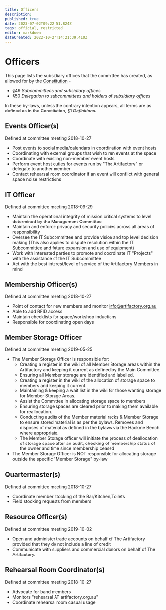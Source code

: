 ```yaml
---
title: Officers
description: 
published: true
date: 2023-07-02T09:22:51.824Z
tags: official, restricted
editor: markdown
dateCreated: 2022-10-27T14:21:39.410Z
---
```


# Officers

This page lists the subsidiary offices that the committee has created, as allowed for by the [Constitution](/constitution) -

* §49 *Subcommittees and subsidiary offices*
* §50 *Delegation to subcommittees and holders of subsidiary offices*

In these by-laws, unless the contrary intention appears, all terms are as defined as in the Constitution, §1 *Definitions*.

## Events Officer(s)

Defined at committee meeting 2018-10-27

* Post events to social media/calendars in coordination with event hosts
* Coordinating with external groups that wish to run events at the space
* Coordinate with existing non-member event hosts
* Perform event host duties for events run by "The Artifactory" or delegate to another member
* Contact rehearsal room coordinator if an event will conflict with general space noise restrictions

## IT Officer

Defined at committee meeting 2018-09-29

* Maintain the operational integrity of mission critical systems to level determined by the Management Committee
* Maintain and enforce privacy and security policies across all areas of responsibility
* Oversee the IT Subcommittee and provide vision and top level decision making (This also applies to dispute resolution within the IT Subcommittee and future expansion and use of equipment)
* Work with interested parties to promote and coordinate IT "Projects" with the assistance of the IT Subcommittee
* Act with the best interest/level of service of the Artifactory Members in mind

## Membership Officer(s)

Defined at committee meeting 2018-10-27

* Point of contact for new members and monitor info@artifactory.org.au
* Able to add RFID access
* Maintain checklists for space/workshop inductions
* Responsible for coordinating open days

## Member Storage Officer

Defined at committee meeting 2019-05-25

* The Member Storage Officer is responsible for:
  * Creating a register in the wiki of all Member Storage areas within the Artifactory and keeping it current as defined by the Main Committee.
  * Ensuring all Member storage are identified and labelled.
  * Creating a register in the wiki of the allocation of storage space to members and keeping it current.
  * Maintaining & keeping a wait list in the wiki for those wanting storage for Member Storage Areas.
  * Assist the Committee in allocating storage space to members
  * Ensuring storage spaces are cleared prior to making them available for reallocation.
  * Conducting audits of the Member material racks & Member Storage to ensure stored material is as per the bylaws. Removes and disposes of material as defined in the bylaws via the Hackme Bench where appropriate.
  * The Member Storage officer will initiate the process of deallocation of storage space after an audit, checking of membership status of the owner and time since membership ceased
* The Member Storage Officer is NOT responsible for allocating storage outside the specific "Member Storage" by-law

## Quartermaster(s)

Defined at committee meeting 2018-10-27

* Coordinate member stocking of the Bar/Kitchen/Toilets
* Field stocking requests from members

## Resource Officer(s)

Defined at committee meeting 2019-10-02

* Open and administer trade accounts on behalf of The Artifactory provided that they do not include a line of credit
* Communicate with suppliers and commercial donors on behalf of The Artifactory.

## Rehearsal Room Coordinator(s)

Defined at committee meeting 2018-10-27

* Advocate for band members
* Monitors "rehearsal AT artifactory.org.au"
* Coordinate rehearsal room casual usage